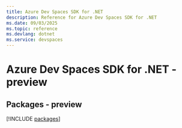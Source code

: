 ```yaml
---
title: Azure Dev Spaces SDK for .NET
description: Reference for Azure Dev Spaces SDK for .NET
ms.date: 09/03/2025
ms.topic: reference
ms.devlang: dotnet
ms.service: devspaces
---
```

# Azure Dev Spaces SDK for .NET - preview
## Packages - preview
[!INCLUDE [packages](dev-spaces-index.md)]